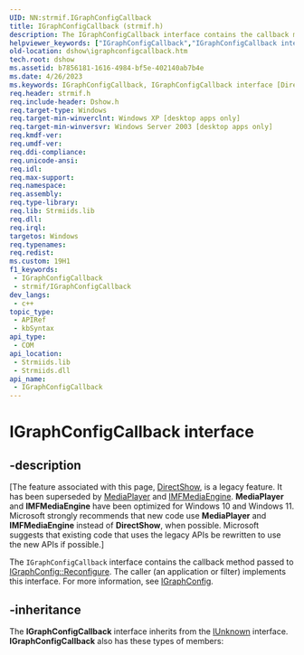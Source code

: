 ```yaml
---
UID: NN:strmif.IGraphConfigCallback
title: IGraphConfigCallback (strmif.h)
description: The IGraphConfigCallback interface contains the callback method passed to IGraphConfig::Reconfigure. The caller (an application or filter) implements this interface. For more information, see IGraphConfig.
helpviewer_keywords: ["IGraphConfigCallback","IGraphConfigCallback interface [DirectShow]","IGraphConfigCallback interface [DirectShow]","described","IGraphConfigCallbackInterface","dshow.igraphconfigcallback","strmif/IGraphConfigCallback"]
old-location: dshow\igraphconfigcallback.htm
tech.root: dshow
ms.assetid: b7856181-1616-4984-bf5e-402140ab7b4e
ms.date: 4/26/2023
ms.keywords: IGraphConfigCallback, IGraphConfigCallback interface [DirectShow], IGraphConfigCallback interface [DirectShow],described, IGraphConfigCallbackInterface, dshow.igraphconfigcallback, strmif/IGraphConfigCallback
req.header: strmif.h
req.include-header: Dshow.h
req.target-type: Windows
req.target-min-winverclnt: Windows XP [desktop apps only]
req.target-min-winversvr: Windows Server 2003 [desktop apps only]
req.kmdf-ver: 
req.umdf-ver: 
req.ddi-compliance: 
req.unicode-ansi: 
req.idl: 
req.max-support: 
req.namespace: 
req.assembly: 
req.type-library: 
req.lib: Strmiids.lib
req.dll: 
req.irql: 
targetos: Windows
req.typenames: 
req.redist: 
ms.custom: 19H1
f1_keywords:
 - IGraphConfigCallback
 - strmif/IGraphConfigCallback
dev_langs:
 - c++
topic_type:
 - APIRef
 - kbSyntax
api_type:
 - COM
api_location:
 - Strmiids.lib
 - Strmiids.dll
api_name:
 - IGraphConfigCallback
---
```


# IGraphConfigCallback interface


## -description

\[The feature associated with this page, [DirectShow](/windows/win32/directshow/directshow), is a legacy feature. It has been superseded by [MediaPlayer](/uwp/api/Windows.Media.Playback.MediaPlayer) and [IMFMediaEngine](/windows/win32/api/mfmediaengine/nn-mfmediaengine-imfmediaengine). **MediaPlayer** and **IMFMediaEngine** have been optimized for Windows 10 and Windows 11. Microsoft strongly recommends that new code use **MediaPlayer** and **IMFMediaEngine** instead of **DirectShow**, when possible. Microsoft suggests that existing code that uses the legacy APIs be rewritten to use the new APIs if possible.\]

The <code>IGraphConfigCallback</code> interface contains the callback method passed to <a href="/windows/desktop/api/strmif/nf-strmif-igraphconfig-reconfigure">IGraphConfig::Reconfigure</a>. The caller (an application or filter) implements this interface. For more information, see <a href="/windows/desktop/api/strmif/nn-strmif-igraphconfig">IGraphConfig</a>.

## -inheritance

The <b>IGraphConfigCallback</b> interface inherits from the <a href="/windows/desktop/api/unknwn/nn-unknwn-iunknown">IUnknown</a> interface. <b>IGraphConfigCallback</b> also has these types of members:

